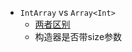 * `IntArray` vs `Array<Int>` 
    * [两者区别](https://stackoverflow.com/questions/45090808/intarray-vs-arrayint-in-kotlin)
    * 构造器是否带size参数

